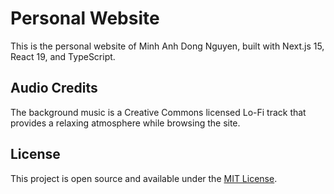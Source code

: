 # Personal Website

This is the personal website of Minh Anh Dong Nguyen, built with Next.js 15, React 19, and TypeScript.

## Audio Credits

The background music is a Creative Commons licensed Lo-Fi track that provides a relaxing atmosphere while browsing the site.

## License

This project is open source and available under the [MIT License](LICENSE).
